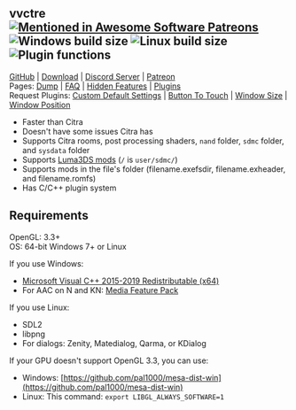 ## vvctre [![Mentioned in Awesome Software Patreons](https://awesome.re/mentioned-badge.svg)](https://github.com/uraimo/awesome-software-patreons) ![Windows build size](https://img.shields.io/badge/Windows%20build%20size%20(38.2.0)-3.46%20MB-brightgreen) ![Linux build size](https://img.shields.io/badge/Linux%20build%20size%20(38.2.0)-4.33%20MB-brightgreen) ![Plugin functions](https://img.shields.io/badge/Plugin%20functions-683-brightgreen)

[GitHub](https://github.com/vvanelslande/vvctre) &#124; [Download](https://github.com/vvanelslande/vvctre/releases) &#124; [Discord Server](https://discord.gg/hVxCyb5) &#124; [Patreon](https://www.patreon.com/vvctre)  
Pages: [Dump](Dump) &#124; [FAQ](FAQ) &#124; [Hidden Features](Hidden-Features) &#124; [Plugins](Plugins)  
Request Plugins: [Custom Default Settings](https://github.com/vvanelslande/vvctre/issues/new?assignees=&labels=Custom+Default+Settings+Plugin+Request&template=custom-default-settings-plugin-request.md&title=Custom+Default+Settings+Plugin+Request) &#124; [Button To Touch](https://github.com/vvanelslande/vvctre/issues/new?assignees=&labels=Button+To+Touch+Plugin+Request&template=button-to-touch-plugin-request.md&title=Button+To+Touch+Plugin+Request) &#124; [Window Size](https://github.com/vvanelslande/vvctre/issues/new?assignees=&labels=Window+Size+Plugin+Request&template=window-size-plugin-request.md&title=Window+Size+Plugin+Request) &#124; [Window Position](https://github.com/vvanelslande/vvctre/issues/new?assignees=&labels=Window+Position+Plugin+Request&template=window-position-plugin-request.md&title=Window+Position+Plugin+Request)

- Faster than Citra
- Doesn't have some issues Citra has
- Supports Citra rooms, post processing shaders, `nand` folder, `sdmc` folder, and `sysdata` folder
- Supports [Luma3DS mods](https://github.com/LumaTeam/Luma3DS/wiki/Optional-features) (`/` is `user/sdmc/`)
- Supports mods in the file's folder (filename.exefsdir, filename.exheader, and filename.romfs)
- Has C/C++ plugin system

## Requirements 

OpenGL: 3.3+  
OS: 64-bit Windows 7+ or Linux

If you use Windows:
- [Microsoft Visual C++ 2015-2019 Redistributable (x64)](https://aka.ms/vs/16/release/vc_redist.x64.exe)
- For AAC on N and KN: [Media Feature Pack](https://support.microsoft.com/en-us/help/3145500/media-feature-pack-list-for-windows-n-editions)

If you use Linux:
- SDL2
- libpng
- For dialogs: Zenity, Matedialog, Qarma, or KDialog

If your GPU doesn't support OpenGL 3.3, you can use:
- Windows: [https://github.com/pal1000/mesa-dist-win](https://github.com/pal1000/mesa-dist-win)
- Linux: This command: `export LIBGL_ALWAYS_SOFTWARE=1`
